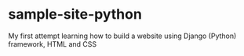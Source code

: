 # sample-site-python
 My first attempt learning how to build a website using Django (Python) framework, HTML and CSS
